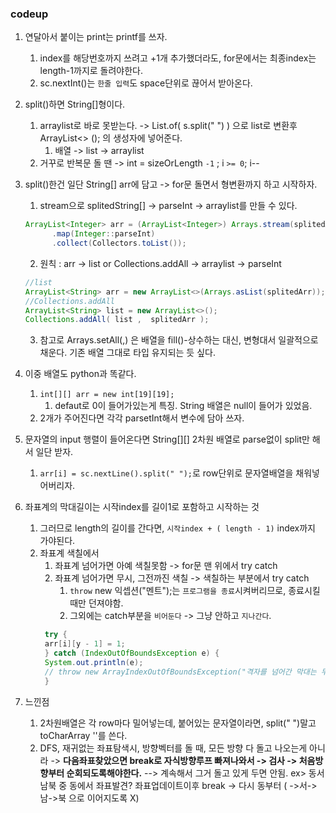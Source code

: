 ### codeup
1. 연달아서 붙이는 print는 printf를 쓰자.
   1. index를 해당번호까지 쓰려고 +1개 추가했더라도, for문에서는 최종index는  length-1까지로 돌려야한다.
   2. sc.nextInt()는 `한줄 입력`도 space단위로 끊어서 받아온다.
2. split()하면 String[]형이다. 
   1. arraylist로 바로 못받는다. -> List.of( s.split(" ") ) 으로 list로 변환후 ArrayList<> (); 의 생성자에 넣어준다.
      1. 배열 -> list -> arraylist
   2. 거꾸로 반복문 돌 땐 ->  int = sizeOrLength `-1` ;  i `>= 0`; i--
3. split()한건 일단 String[] arr에 담고 -> for문 돌면서 형변환까지 하고 시작하자.
   1. stream으로 splitedString[] -> parseInt -> arraylist를 만들 수 있다.
    ```java
    ArrayList<Integer> arr = (ArrayList<Integer>) Arrays.stream(splitedArr)
          .map(Integer::parseInt)
          .collect(Collectors.toList());
    ```
   2. 원칙 : arr -> list or Collections.addAll -> arraylist -> parseInt
    ```java
    //list
    ArrayList<String> arr = new ArrayList<>(Arrays.asList(splitedArr));
    //Collections.addAll
    ArrayList<String> list = new ArrayList<>();
    Collections.addAll( list ,  splitedArr );
    ```
   3. 참고로 Arrays.setAll(,) 은 배열을 fill()-상수하는 대신, 변형대서 일괄적으로 채운다. 기존 배열 그대로 타입 유지되는 듯 싶다.
      
4. 이중 배열도 python과 똑같다.
   1. `int[][] arr = new int[19][19];`
      1. defaut로 0이 들어가있는게 특징. String 배열은 null이 들어가 있었음.
   2. 2개가 주어진다면 각각 parsetInt해서 변수에 담아 쓰자.
5. 문자열의 input 행렬이 들어온다면 String[][] 2차원 배열로 parse없이 split만 해서 일단 받자.
   1. `arr[i] = sc.nextLine().split(" ");`로 row단위로 문자열배열을 채워넣어버리자.

6. 좌표계의 막대길이는 시작index를 길이1로 포함하고 시작하는 것
   1. 그러므로 length의 길이를 간다면, `시작index + ( length - 1)` index까지 가야된다.
   2. 좌표계 색칠에서 
      1. 좌표계 넘어가면 아예 색칠못함 -> for문 맨 위에서 try catch
      2. 좌표계 넘어가면 무시, 그전까진 색칠 -> 색칠하는 부분에서 try catch
         1. `throw` new 익셉션("멘트");는 `프로그램을 종료`시켜버리므로, 종료시킬때만 던져야함.
         2. 그외에는 catch부분을 `비어둔다` -> 그냥 안하고 `지나간다`.
      ```java
       try {
       arr[i][y - 1] = 1;
       } catch (IndexOutOfBoundsException e) {
       System.out.println(e);
       // throw new ArrayIndexOutOfBoundsException("격자를 넘어간 막대는 무시됩니다.");
       }
       ```
7. 느낀점
   1. 2차원배열은 각 row마다 밀어넣는데, 붙어있는 문자열이라면, split(" ")말고 toCharArray ''를 쓴다.
   2. DFS, 재귀없는 좌표탐색시, 방향벡터를 돌 때, 모든 방향 다 돌고 나오는게 아니라
       -> **다음좌표찾았으면 break로 자식방향루프 빠져나와서 -> 검사 -> 처음방향부터 순회되도록해야한다.**
       --> 계속해서 그거 돌고 있게 두면 안됨. ex> 동서남북 중 동에서 좌표발견? 좌표업데이트이후 break -> 다시 동부터  ( ->서->남->북 으로 이어지도록 X)
